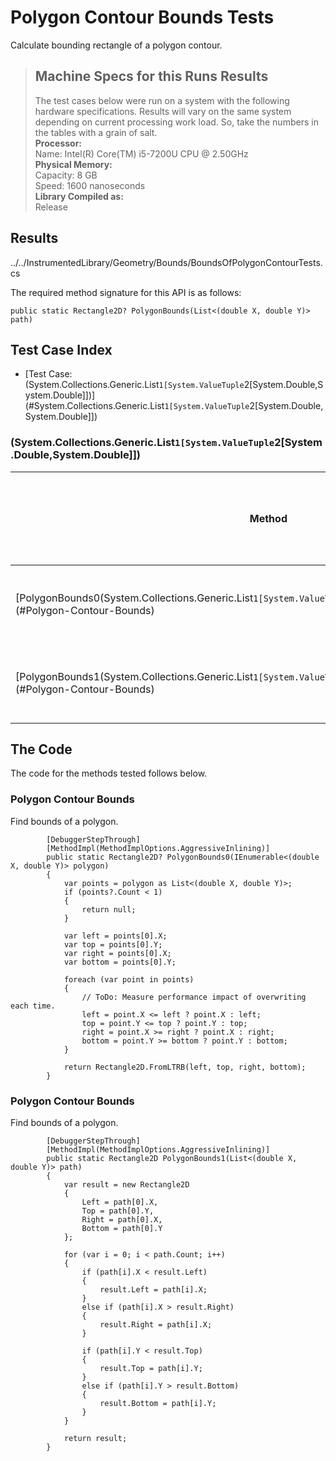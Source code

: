 # Polygon Contour Bounds Tests

Calculate bounding rectangle of a polygon contour.

> ## Machine Specs for this Runs Results
> The test cases below were run on a system with the following hardware specifications. Results will vary on the same system depending on current processing work load. So, take the numbers in the tables with a grain of salt.  
> **Processor:**  
> Name: Intel(R) Core(TM) i5-7200U CPU @ 2.50GHz  
  > **Physical Memory:**  
> Capacity: 8 GB  
> Speed: 1600 nanoseconds  
  > **Library Compiled as:**  
> Release  

## Results

../../InstrumentedLibrary/Geometry/Bounds/BoundsOfPolygonContourTests.cs

The required method signature for this API is as follows:

```CSharp
public static Rectangle2D? PolygonBounds(List<(double X, double Y)> path)
```

## Test Case Index

- [Test Case: (System.Collections.Generic.List`1[System.ValueTuple`2[System.Double,System.Double]])](#System.Collections.Generic.List`1[System.ValueTuple`2[System.Double,System.Double]])

### (System.Collections.Generic.List`1[System.ValueTuple`2[System.Double,System.Double]])

| Method | Results (Actual, Expected) | Time (Trials, Elapsed time, Average running time) | Notes |
|---|---|---|---|
| [PolygonBounds0(System.Collections.Generic.List`1[System.ValueTuple`2[System.Double,System.Double]])](#Polygon-Contour-Bounds) | Rectangle2D{X:5, Y:5, Width:20, Height:25 } != 6.2831853071795862 | 10000 in 35 ms. 0.0035 ms. average | Circle test case. |
| [PolygonBounds1(System.Collections.Generic.List`1[System.ValueTuple`2[System.Double,System.Double]])](#Polygon-Contour-Bounds) | Rectangle2D{X:5, Y:5, Width:20, Height:25 } != 6.2831853071795862 | 10000 in 29 ms. 0.0029 ms. average | Circle test case. |

## The Code

The code for the methods tested follows below.

### Polygon Contour Bounds

Find bounds of a polygon.  

```CSharp
        [DebuggerStepThrough]
        [MethodImpl(MethodImplOptions.AggressiveInlining)]
        public static Rectangle2D? PolygonBounds0(IEnumerable<(double X, double Y)> polygon)
        {
            var points = polygon as List<(double X, double Y)>;
            if (points?.Count < 1)
            {
                return null;
            }

            var left = points[0].X;
            var top = points[0].Y;
            var right = points[0].X;
            var bottom = points[0].Y;

            foreach (var point in points)
            {
                // ToDo: Measure performance impact of overwriting each time.
                left = point.X <= left ? point.X : left;
                top = point.Y <= top ? point.Y : top;
                right = point.X >= right ? point.X : right;
                bottom = point.Y >= bottom ? point.Y : bottom;
            }

            return Rectangle2D.FromLTRB(left, top, right, bottom);
        }
```

### Polygon Contour Bounds

Find bounds of a polygon.  

```CSharp
        [DebuggerStepThrough]
        [MethodImpl(MethodImplOptions.AggressiveInlining)]
        public static Rectangle2D PolygonBounds1(List<(double X, double Y)> path)
        {
            var result = new Rectangle2D
            {
                Left = path[0].X,
                Top = path[0].Y,
                Right = path[0].X,
                Bottom = path[0].Y
            };

            for (var i = 0; i < path.Count; i++)
            {
                if (path[i].X < result.Left)
                {
                    result.Left = path[i].X;
                }
                else if (path[i].X > result.Right)
                {
                    result.Right = path[i].X;
                }

                if (path[i].Y < result.Top)
                {
                    result.Top = path[i].Y;
                }
                else if (path[i].Y > result.Bottom)
                {
                    result.Bottom = path[i].Y;
                }
            }

            return result;
        }
```

